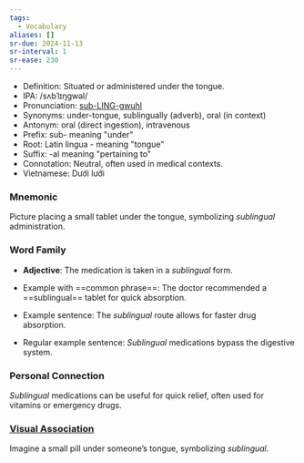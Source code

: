 ```yaml
---
tags:
  - Vocabulary
aliases: []
sr-due: 2024-11-13
sr-interval: 1
sr-ease: 230
---
```


- Definition: Situated or administered under the tongue.
- IPA: /sʌbˈlɪŋɡwəl/
- Pronunciation: [sub-LING-gwuhl](https://www.google.com/search?q=how+to+pronounce+sublingual)
- Synonyms: under-tongue, sublingually (adverb), oral (in context)
- Antonym: oral (direct ingestion), intravenous
- Prefix: sub- meaning "under"
- Root: Latin lingua - meaning "tongue"
- Suffix: -al meaning "pertaining to"
- Connotation: Neutral, often used in medical contexts.
- Vietnamese: Dưới lưỡi

### Mnemonic

Picture placing a small tablet under the tongue, symbolizing *sublingual* administration.

### Word Family

- **Adjective**: The medication is taken in a *sublingual* form.
  
- Example with ==common phrase==: The doctor recommended a ==sublingual== tablet for quick absorption.
- Example sentence: The *sublingual* route allows for faster drug absorption.
- Regular example sentence: *Sublingual* medications bypass the digestive system.

### Personal Connection

*Sublingual* medications can be useful for quick relief, often used for vitamins or emergency drugs.

### [Visual Association](https://www.google.com/search?tbm=isch&q=sublingual)

Imagine a small pill under someone’s tongue, symbolizing *sublingual*.
